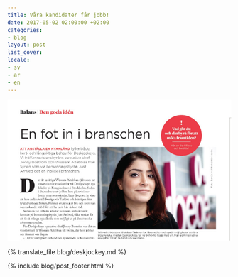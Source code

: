 ```yaml
---
title: Våra kandidater får jobb!
date: 2017-05-02 02:00:00 +02:00
categories:
- blog
layout: post
list_cover: 
locale:
- sv
- ar
- en
---
```


![Wessam](/assets/images/blog/wessamliten.jpg)

{% translate_file blog/deskjockey.md %}

{% include blog/post_footer.html %}
